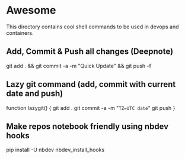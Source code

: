 # Awesome
This directory contains cool shell commands to be used in devops and containers.

## Add, Commit & Push all changes (Deepnote)

git add . && git commit -a -m "Quick Update" && git push -f

## Lazy git command (add, commit with current date and push)

function lazygit() {
    git add .
    git commit -a -m "`TZ=UTC date`"
    git push
}

## Make repos notebook friendly using nbdev hooks

pip install -U nbdev
nbdev_install_hooks